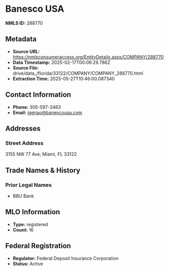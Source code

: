 # Banesco USA

**NMLS ID:** 288770

## Metadata
- **Source URL:** https://nmlsconsumeraccess.org/EntityDetails.aspx/COMPANY/288770
- **Data Timestamp:** 2025-02-17T00:06:29.786Z
- **Source File:** drive/data_/florida/33122/COMPANY/COMPANY_288770.html
- **Extraction Time:** 2025-05-27T10:46:00.087340

## Contact Information
- **Phone:** 305-597-3463
- **Email:** jgenao@banescousa.com

## Addresses
### Street Address
3155 NW 77 Ave; Miami, FL 33122

## Trade Names & History
### Prior Legal Names
- BBU Bank

## MLO Information
- **Type:** registered
- **Count:** 16

## Federal Registration
- **Regulator:** Federal Deposit Insurance Corporation
- **Status:** Active
